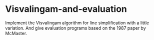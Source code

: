 # Visvalingam-and-evaluation
Implement the Visvalingam algorithm for line simplification with a little variation. And give evaluation programs based on the 1987 paper by McMaster. 
